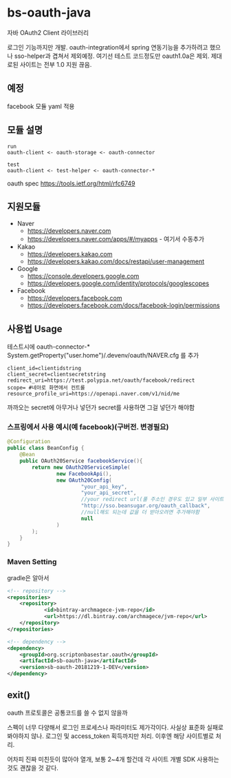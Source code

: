 # bs-oauth-java
자바 OAuth2 Client 라이브러리

로그인 기능까지만 개발. oauth-integration에서 spring 연동기능을 추가하려고 했으나
sso-helper과 겹쳐서 제외예정.
여기선 테스트 코드정도만
oauth1.0a은 제외. 제대로된 사이트는 전부 1.0 지원 끊음.

## 예정

facebook 모듈 yaml 적용

## 모듈 설명

```text
run
oauth-client <- oauth-storage <- oauth-connector 

test
oauth-client <- test-helper <- oauth-connector-* 
```
oauth spec
https://tools.ietf.org/html/rfc6749


## 지원모듈

* Naver
  * https://developers.naver.com
  * https://developers.naver.com/apps/#/myapps - 여기서 수동추가
* Kakao
  * https://developers.kakao.com
  * https://developers.kakao.com/docs/restapi/user-management
* Google
  * https://console.developers.google.com
  * https://developers.google.com/identity/protocols/googlescopes
* Facebook
  * https://developers.facebook.com
  * https://developers.facebook.com/docs/facebook-login/permissions


## 사용법 Usage

테스트시에 oauth-connector-* System.getProperty("user.home")/.devenv/oauth/NAVER.cfg 를 추가
```properties
client_id=clientidstring
client_secret=clientsecretstring
redirect_uri=https://test.polypia.net/oauth/facebook/redirect
scope= #네아로 화면에서 컨트롤
resource_profile_uri=https://openapi.naver.com/v1/nid/me
```
까까오는 secret에 아무거나 넣던가 secret를 사용하면 그걸 넣던가 해야함


### 스프링에서 사용 예시(예 facebook)(구버전. 변경필요)
```java
@Configuration
public class BeanConfig {
	@Bean
	public OAuth20Service facebookService(){
		return new OAuth20ServiceSimple(
				new FacebookApi(),
				new OAuth20Config(
						"your_api_key",
						"your_api_secret",
						//your redirect url(풀 주소인 경우도 있고 일부 사이트는 경로만 쓰는 경우도있고)
						"http://sso.beansugar.org/oauth_callback",
						//null해도 되는데 값을 더 받아오려면 추가해야함
						null
				)
		);
	}
}
```

### Maven Setting

gradle은 알아서

```xml
<!-- repository -->
<repositories>
	<repository>
			<id>bintray-archmagece-jvm-repo</id>
			<url>https://dl.bintray.com/archmagece/jvm-repo</url>
	</repository>
</repositories>
```

```xml
<!-- dependency -->
<dependency>
	<groupId>org.scriptonbasestar.oauth</groupId>
	<artifactId>sb-oauth-java</artifactId>
	<version>sb-oauth-20181219-1-DEV</version>
</dependency>
```

## exit()

oauth 프로토콜은 공통코드를 쓸 수 없지 않을까

스펙이 너무 다양해서 로그인 프로세스나 파라미터도 제가각이다.
사실상 표준화 실패로 봐야하지 않나.
로그인 및 access_token 획득까지만 처리. 이후엔 해당 사이트별로 처리.

어차피 진짜 미친듯이 많아야 열개, 보통 2~4개 할건데 각 사이트 개별 SDK 사용하는것도 괜찮을 것 같다.
